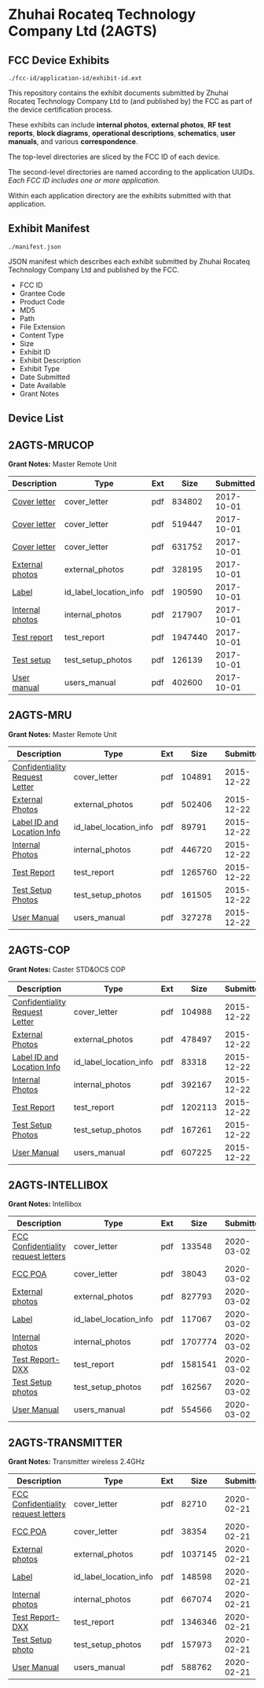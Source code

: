 # Zhuhai Rocateq Technology Company Ltd (2AGTS)
## FCC Device Exhibits

```
./fcc-id/application-id/exhibit-id.ext
```

This repository contains the exhibit documents submitted by Zhuhai Rocateq Technology Company Ltd to (and published by) the FCC as part of the device certification process.

These exhibits can include **internal photos**, **external photos**, **RF test reports**, **block diagrams**, **operational descriptions**, **schematics**, **user manuals**, and various **correspondence**.

The top-level directories are sliced by the FCC ID of each device.

The second-level directories are named according to the application UUIDs. *Each FCC ID includes one or more application.*

Within each application directory are the exhibits submitted with that application. 

## Exhibit Manifest

```
./manifest.json
```

JSON manifest which describes each exhibit submitted by Zhuhai Rocateq Technology Company Ltd and published by the FCC.

- FCC ID
- Grantee Code
- Product Code
- MD5
- Path
- File Extension
- Content Type
- Size
- Exhibit ID
- Exhibit Description
- Exhibit Type
- Date Submitted
- Date Available
- Grant Notes

## Device List
## 2AGTS-MRUCOP
**Grant Notes:** Master Remote Unit

| Description | Type | Ext | Size | Submitted | Available |
| ----------- | ---- | --- | ---- | --------- | --------- |
| [Cover letter](2AGTS-MRUCOP/b3f0c67d652f254a08f7524bed29a368/3589054.pdf) | cover_letter | pdf | 834802 | 2017-10-01 | 2017-10-01 |
| [Cover letter](2AGTS-MRUCOP/b3f0c67d652f254a08f7524bed29a368/3589055.pdf) | cover_letter | pdf | 519447 | 2017-10-01 | 2017-10-01 |
| [Cover letter](2AGTS-MRUCOP/b3f0c67d652f254a08f7524bed29a368/3589056.pdf) | cover_letter | pdf | 631752 | 2017-10-01 | 2017-10-01 |
| [External photos](2AGTS-MRUCOP/b3f0c67d652f254a08f7524bed29a368/3589057.pdf) | external_photos | pdf | 328195 | 2017-10-01 | 2017-10-01 |
| [Label](2AGTS-MRUCOP/b3f0c67d652f254a08f7524bed29a368/3589058.pdf) | id_label_location_info | pdf | 190590 | 2017-10-01 | 2017-10-01 |
| [Internal photos](2AGTS-MRUCOP/b3f0c67d652f254a08f7524bed29a368/3589059.pdf) | internal_photos | pdf | 217907 | 2017-10-01 | 2017-10-01 |
| [Test report](2AGTS-MRUCOP/b3f0c67d652f254a08f7524bed29a368/3589062.pdf) | test_report | pdf | 1947440 | 2017-10-01 | 2017-10-01 |
| [Test setup](2AGTS-MRUCOP/b3f0c67d652f254a08f7524bed29a368/3589063.pdf) | test_setup_photos | pdf | 126139 | 2017-10-01 | 2017-10-01 |
| [User manual](2AGTS-MRUCOP/b3f0c67d652f254a08f7524bed29a368/3589064.pdf) | users_manual | pdf | 402600 | 2017-10-01 | 2017-10-01 |
## 2AGTS-MRU
**Grant Notes:** Master Remote Unit

| Description | Type | Ext | Size | Submitted | Available |
| ----------- | ---- | --- | ---- | --------- | --------- |
| [Confidentiality Request Letter](2AGTS-MRU/17d6d5f6a5c3e86161faf072dd2db359/2850012.pdf) | cover_letter | pdf | 104891 | 2015-12-22 | 2015-12-22 |
| [External Photos](2AGTS-MRU/17d6d5f6a5c3e86161faf072dd2db359/2850014.pdf) | external_photos | pdf | 502406 | 2015-12-22 | 2015-12-22 |
| [Label ID and Location Info](2AGTS-MRU/17d6d5f6a5c3e86161faf072dd2db359/2850138.pdf) | id_label_location_info | pdf | 89791 | 2015-12-22 | 2015-12-22 |
| [Internal Photos](2AGTS-MRU/17d6d5f6a5c3e86161faf072dd2db359/2850043.pdf) | internal_photos | pdf | 446720 | 2015-12-22 | 2015-12-22 |
| [Test Report](2AGTS-MRU/17d6d5f6a5c3e86161faf072dd2db359/2850241.pdf) | test_report | pdf | 1265760 | 2015-12-22 | 2015-12-22 |
| [Test Setup Photos](2AGTS-MRU/17d6d5f6a5c3e86161faf072dd2db359/2850286.pdf) | test_setup_photos | pdf | 161505 | 2015-12-22 | 2015-12-22 |
| [User Manual](2AGTS-MRU/17d6d5f6a5c3e86161faf072dd2db359/2850312.pdf) | users_manual | pdf | 327278 | 2015-12-22 | 2015-12-22 |
## 2AGTS-COP
**Grant Notes:** Caster STD&OCS COP

| Description | Type | Ext | Size | Submitted | Available |
| ----------- | ---- | --- | ---- | --------- | --------- |
| [Confidentiality Request Letter](2AGTS-COP/deba57d988a62e68d7bd8f7b55dd3c96/2850020.pdf) | cover_letter | pdf | 104988 | 2015-12-22 | 2015-12-22 |
| [External Photos](2AGTS-COP/deba57d988a62e68d7bd8f7b55dd3c96/2850026.pdf) | external_photos | pdf | 478497 | 2015-12-22 | 2015-12-22 |
| [Label ID and Location Info](2AGTS-COP/deba57d988a62e68d7bd8f7b55dd3c96/2850167.pdf) | id_label_location_info | pdf | 83318 | 2015-12-22 | 2015-12-22 |
| [Internal Photos](2AGTS-COP/deba57d988a62e68d7bd8f7b55dd3c96/2850134.pdf) | internal_photos | pdf | 392167 | 2015-12-22 | 2015-12-22 |
| [Test Report](2AGTS-COP/deba57d988a62e68d7bd8f7b55dd3c96/2850274.pdf) | test_report | pdf | 1202113 | 2015-12-22 | 2015-12-22 |
| [Test Setup Photos](2AGTS-COP/deba57d988a62e68d7bd8f7b55dd3c96/2850292.pdf) | test_setup_photos | pdf | 167261 | 2015-12-22 | 2015-12-22 |
| [User Manual](2AGTS-COP/deba57d988a62e68d7bd8f7b55dd3c96/2850317.pdf) | users_manual | pdf | 607225 | 2015-12-22 | 2015-12-22 |
## 2AGTS-INTELLIBOX
**Grant Notes:** Intellibox

| Description | Type | Ext | Size | Submitted | Available |
| ----------- | ---- | --- | ---- | --------- | --------- |
| [FCC Confidentiality request letters](2AGTS-INTELLIBOX/62c063975551b9a1ad6061c418f8a999/4634199.pdf) | cover_letter | pdf | 133548 | 2020-03-02 | 2020-03-06 |
| [FCC POA](2AGTS-INTELLIBOX/62c063975551b9a1ad6061c418f8a999/4634200.pdf) | cover_letter | pdf | 38043 | 2020-03-02 | 2020-03-06 |
| [External photos](2AGTS-INTELLIBOX/62c063975551b9a1ad6061c418f8a999/4634196.pdf) | external_photos | pdf | 827793 | 2020-03-02 | 2020-03-06 |
| [Label](2AGTS-INTELLIBOX/62c063975551b9a1ad6061c418f8a999/4634202.pdf) | id_label_location_info | pdf | 117067 | 2020-03-02 | 2020-03-06 |
| [Internal photos](2AGTS-INTELLIBOX/62c063975551b9a1ad6061c418f8a999/4634197.pdf) | internal_photos | pdf | 1707774 | 2020-03-02 | 2020-03-06 |
| [Test Report-DXX](2AGTS-INTELLIBOX/62c063975551b9a1ad6061c418f8a999/4634201.pdf) | test_report | pdf | 1581541 | 2020-03-02 | 2020-03-06 |
| [Test Setup photos](2AGTS-INTELLIBOX/62c063975551b9a1ad6061c418f8a999/4634195.pdf) | test_setup_photos | pdf | 162567 | 2020-03-02 | 2020-03-06 |
| [User Manual](2AGTS-INTELLIBOX/62c063975551b9a1ad6061c418f8a999/4634205.pdf) | users_manual | pdf | 554566 | 2020-03-02 | 2020-03-06 |
## 2AGTS-TRANSMITTER
**Grant Notes:** Transmitter wireless 2.4GHz

| Description | Type | Ext | Size | Submitted | Available |
| ----------- | ---- | --- | ---- | --------- | --------- |
| [FCC Confidentiality request letters](2AGTS-TRANSMITTER/69b7a40cf95e67db9da83e0d8ddd9832/4627451.pdf) | cover_letter | pdf | 82710 | 2020-02-21 | 2020-02-24 |
| [FCC POA](2AGTS-TRANSMITTER/69b7a40cf95e67db9da83e0d8ddd9832/4627452.pdf) | cover_letter | pdf | 38354 | 2020-02-21 | 2020-02-24 |
| [External photos](2AGTS-TRANSMITTER/69b7a40cf95e67db9da83e0d8ddd9832/4627448.pdf) | external_photos | pdf | 1037145 | 2020-02-21 | 2020-02-24 |
| [Label](2AGTS-TRANSMITTER/69b7a40cf95e67db9da83e0d8ddd9832/4627453.pdf) | id_label_location_info | pdf | 148598 | 2020-02-21 | 2020-02-24 |
| [Internal photos](2AGTS-TRANSMITTER/69b7a40cf95e67db9da83e0d8ddd9832/4627449.pdf) | internal_photos | pdf | 667074 | 2020-02-21 | 2020-02-24 |
| [Test Report-DXX](2AGTS-TRANSMITTER/69b7a40cf95e67db9da83e0d8ddd9832/4627457.pdf) | test_report | pdf | 1346346 | 2020-02-21 | 2020-02-24 |
| [Test Setup photo](2AGTS-TRANSMITTER/69b7a40cf95e67db9da83e0d8ddd9832/4627447.pdf) | test_setup_photos | pdf | 157973 | 2020-02-21 | 2020-02-24 |
| [User Manual](2AGTS-TRANSMITTER/69b7a40cf95e67db9da83e0d8ddd9832/4627456.pdf) | users_manual | pdf | 588762 | 2020-02-21 | 2020-02-24 |
